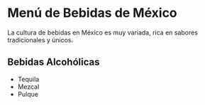 # Menú de Bebidas de México


La cultura de bebidas en México es muy variada, rica en sabores tradicionales y únicos. 


## Bebidas Alcohólicas
- Tequila
- Mezcal
- Pulque
